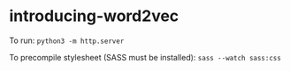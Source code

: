 # introducing-word2vec

To run:
`python3 -m http.server`

To precompile stylesheet (SASS must be installed):
`sass --watch sass:css`
